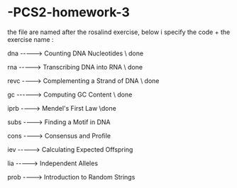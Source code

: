 # -PCS2-homework-3

the file are named after the rosalind exercise, below i specify the code + the exercise name :


dna -----> Counting DNA Nucleotides \\ done

rna -----> Transcribing DNA into RNA \\ done

revc ----> Complementing a Strand of DNA \\ done

gc ------> Computing GC Content \\ done

iprb ----> Mendel's First Law \\done

subs ----> Finding a Motif in DNA

cons ----> Consensus and Profile

iev -----> Calculating Expected Offspring

lia -----> Independent Alleles

prob ----> Introduction to Random Strings
